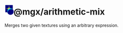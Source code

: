 <h1><img src="https://raw.githubusercontent.com/MichaelLangbein/mgx/main/logo.svg" width="30">@mgx/arithmetic-mix</h1>

Merges two given textures using an arbitrary expression.